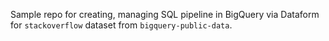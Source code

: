 Sample repo for creating, managing SQL pipeline in BigQuery via Dataform for `stackoverflow` dataset from `bigquery-public-data`.
